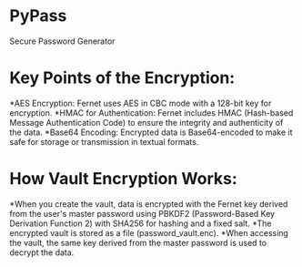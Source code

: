 # PyPass
Secure Password Generator


# Key Points of the Encryption:
*AES Encryption: Fernet uses AES in CBC mode with a 128-bit key for encryption.
*HMAC for Authentication: Fernet includes HMAC (Hash-based Message Authentication Code) to ensure the integrity and authenticity of the data.
*Base64 Encoding: Encrypted data is Base64-encoded to make it safe for storage or transmission in textual formats.

# How Vault Encryption Works:
*When you create the vault, data is encrypted with the Fernet key derived from the user's master password using PBKDF2 (Password-Based Key Derivation Function 2) with SHA256 for hashing and a fixed salt.
*The encrypted vault is stored as a file (password_vault.enc).
*When accessing the vault, the same key derived from the master password is used to decrypt the data.
